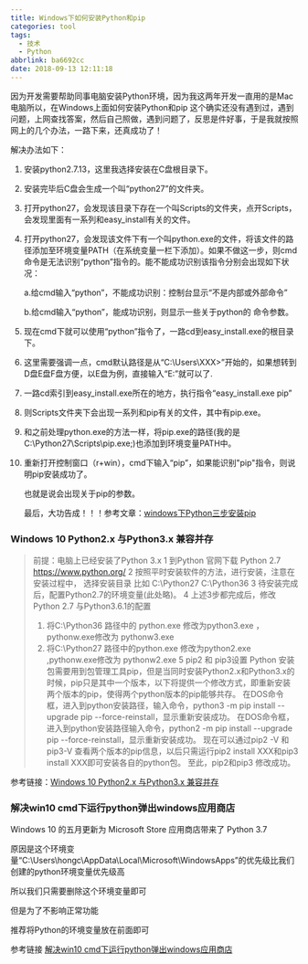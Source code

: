 ```yaml
---
title: Windows下如何安装Python和pip
categories: tool
tags:
  - 技术
  - Python
abbrlink: ba6692cc
date: 2018-09-13 12:11:18
---
```


因为开发需要帮助同事电脑安装Python环境，因为我这两年开发一直用的是Mac电脑所以，在Windows上面如何安装Python和pip 这个确实还没有遇到过，遇到问题，上网查找答案，然后自己照做，遇到问题了，反思是件好事，于是我就按照网上的几个办法，一路下来，还真成功了！

<!-- more -->

解决办法如下：

1. 安装python2.7.13，这里我选择安装在C盘根目录下。

2. 安装完毕后C盘会生成一个叫“python27”的文件夹。

3. 打开python27，会发现该目录下存在一个叫Scripts的文件夹，点开Scripts，会发现里面有一系列和easy_install有关的文件。

4. 打开python27，会发现该文件下有一个叫python.exe的文件，将该文件的路径添加至环境变量PATH（在系统变量一栏下添加）。如果不做这一步，则cmd命令是无法识别“python”指令的。能不能成功识别该指令分别会出现如下状况：

   a.给cmd输入“python”，不能成功识别：控制台显示“不是内部或外部命令”

   b.给cmd输入“python”，能成功识别，则显示一些关于python的 命令参数。

5. 现在cmd下就可以使用“python”指令了，一路cd到easy_install.exe的根目录下。

6. 这里需要强调一点，cmd默认路径是从“C:\Users\XXX>”开始的，如果想转到D盘E盘F盘方便，以E盘为例，直接输入“E:”就可以了.

7. 一路cd索引到easy_install.exe所在的地方，执行指令“easy_install.exe pip”

8. 则Scripts文件夹下会出现一系列和pip有关的文件，其中有pip.exe。

9. 和之前处理python.exe的方法一样，将pip.exe的路径(我的是C:\Python27\Scripts\pip.exe;)也添加到环境变量PATH中。

10. 重新打开控制窗口（r+win），cmd下输入“pip”，如果能识别"pip"指令，则说明pip安装成功了。

    也就是说会出现关于pip的参数。
    
    
    
    最后，大功告成！！！参考文章：[windows下Python三步安装pip](https://www.cnblogs.com/babyfei/p/7079983.html)

### Windows 10 Python2.x 与Python3.x 兼容并存

> 前提：电脑上已经安装了Python 3.x
> 1 到Python 官网下载 Python 2.7
> https://www.python.org/
> 2 按照平时安装软件的方法，进行安装，注意在安装过程中， 选择安装目录
> 比如 C:\Python27 C:\Python36
> 3 待安装完成后，配置Python2.7的环境变量(此处略)。
> 4 上述3步都完成后，修改Python 2.7 与Python3.6.1的配置
> 1) 将C:\Python36 路径中的 python.exe 修改为python3.exe ，pythonw.exe修改为 pythonw3.exe
> 2) 将C:\Python27 路径中的python.exe 修改为python2.exe ,pythonw.exe修改为 pythonw2.exe
> 5 pip2 和 pip3设置
> Python 安装包需要用到包管理工具pip，但是当同时安装Python2.x和Python3.x的时候，pip只是其中一个版本，以下将提供一个修改方式，即重新安装两个版本的pip，使得两个python版本的pip能够共存。
> 在DOS命令框，进入到python安装路径，输入命令，python3 -m pip install --upgrade pip --force-reinstall，显示重新安装成功。
> 在DOS命令框，进入到python安装路径输入命令，python2 -m pip install --upgrade pip --force-reinstall，显示重新安装成功。
> 现在可以通过pip2 -V 和 pip3-V 查看两个版本的pip信息，以后只需运行pip2 install XXX和pip3 install XXX即可安装各自的python包。
> 至此，pip2和pip3 修改成功。

参考链接：[Windows 10 Python2.x 与Python3.x 兼容并存](https://blog.csdn.net/liujingqiu/article/details/86645559)

### 解决win10 cmd下运行python弹出windows应用商店

Windows 10 的五月更新为 Microsoft Store 应用商店带来了 Python 3.7

原因是这个环境变量“C:\Users\hongc\AppData\Local\Microsoft\WindowsApps”的优先级比我们创建的python环境变量优先级高

所以我们只需要删除这个环境变量即可

但是为了不影响正常功能

推荐将Python的环境变量放在前面即可

参考链接 [解决win10 cmd下运行python弹出windows应用商店](https://blog.csdn.net/u013421931/article/details/99736992)




